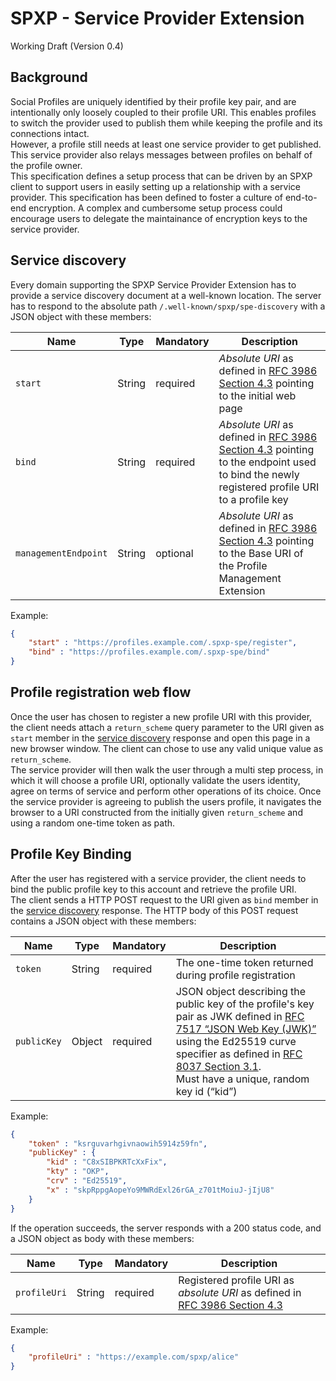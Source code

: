 # SPXP - Service Provider Extension
Working Draft (Version 0.4)

## Background
Social Profiles are uniquely identified by their profile key pair, and are intentionally only loosely coupled to their
profile URI. This enables profiles to switch the provider used to publish them while keeping the profile and its
connections intact.  
However, a profile still needs at least one service provider to get published. This service provider also relays
messages between profiles on behalf of the profile owner.  
This specification defines a setup process that can be driven by an SPXP client to support users in easily setting up
a relationship with a service provider.
This specification has been defined to foster a culture of end-to-end encryption. A complex and cumbersome setup process
could encourage users to delegate the maintainance of encryption keys to the service provider.

## Service discovery
Every domain supporting the SPXP Service Provider Extension has to provide a service discovery document at a well-known
location. The server has to respond to the absolute path `/.well-known/spxp/spe-discovery` with a JSON object with these
members:

| Name | Type | Mandatory | Description |
|---|---|---|---|
| `start` | String | required | _Absolute URI_ as defined in [RFC 3986 Section 4.3](https://tools.ietf.org/html/rfc3986#section-4.3) pointing to the initial web page |
| `bind` | String | required | _Absolute URI_ as defined in [RFC 3986 Section 4.3](https://tools.ietf.org/html/rfc3986#section-4.3) pointing to the endpoint used to bind the newly registered profile URI to a profile key |
| `managementEndpoint` | String | optional | _Absolute URI_ as defined in [RFC 3986 Section 4.3](https://tools.ietf.org/html/rfc3986#section-4.3) pointing to the Base URI of the Profile Management Extension |

Example:
```json
{
    "start" : "https://profiles.example.com/.spxp-spe/register",
    "bind" : "https://profiles.example.com/.spxp-spe/bind"
}
```

## Profile registration web flow
Once the user has chosen to register a new profile URI with this provider, the client needs attach a `return_scheme`
query parameter to the URI given as `start` member in the [service discovery](#service-discovery) response and open this
page in a new browser window. The client can chose to use any valid unique value as `return_scheme`.  
The service provider will then walk the user through a multi step process, in which it will choose a profile URI,
optionally validate the users identity, agree on terms of service and perform other operations of its choice. Once the
service provider is agreeing to publish the users profile, it navigates the browser to a URI constructed from the
initially given `return_scheme` and using a random one-time token as path.

## Profile Key Binding
After the user has registered with a service provider, the client needs to bind the public profile key to this account
and retrieve the profile URI.  
The client sends a HTTP POST request to the URI given as `bind` member in the [service discovery](#service-discovery)
response. The HTTP body of this POST request contains a JSON object with these members:
          
| Name | Type | Mandatory | Description |
|---|---|---|---|
| `token` | String | required | The one-time token returned during profile registration |
| `publicKey` | Object | required | JSON object describing the public key of the profile's key pair as JWK defined in [RFC 7517 “JSON Web Key (JWK)”](https://tools.ietf.org/html/rfc7517) using the Ed25519 curve specifier as defined in [RFC 8037 Section 3.1](https://tools.ietf.org/html/rfc8037#section-3.1). <br/> Must have a unique, random key id (“kid”) |

Example:
```json
{
    "token" : "ksrguvarhgivnaowih5914z59fn",
    "publicKey" : {
        "kid" : "C8xSIBPKRTcXxFix",
        "kty" : "OKP",
        "crv" : "Ed25519",
        "x" : "skpRppgAopeYo9MWRdExl26rGA_z701tMoiuJ-jIjU8"
    }
}
```

If the operation succeeds, the server responds with a 200 status code, and a JSON object as body with these members:
          
| Name | Type | Mandatory | Description |
|---|---|---|---|
| `profileUri` | String | required | Registered profile URI as _absolute URI_ as defined in [RFC 3986 Section 4.3](https://tools.ietf.org/html/rfc3986#section-4.3) |

Example:
```json
{
    "profileUri" : "https://example.com/spxp/alice"
}
```